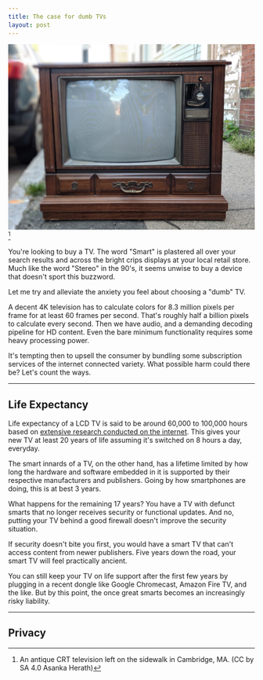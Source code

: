 ```yaml
---
title: The case for dumb TVs
layout: post
---
```


![](/assets/images/dumb-tv.jpg)[^1]

[^1]: An antique CRT television left on the sidewalk in Cambridge, MA. (CC by SA
      4.0 Asanka Herath)

You're looking to buy a TV. The word "Smart" is plastered all over your search
results and across the bright crips displays at your local retail store. Much
like the word "Stereo" in the 90's, it seems unwise to buy a device that doesn't
sport this buzzword.

Let me try and alleviate the anxiety you feel about choosing a "dumb" TV.

A decent 4K television has to calculate colors for 8.3 million pixels per frame
for at least 60 frames per second. That's roughly half a billion pixels to
calculate every second. Then we have audio, and a demanding decoding pipeline
for HD content. Even the bare minimum functionality requires some heavy
processing power.

It's tempting then to upsell the consumer by bundling some subscription services
of the internet connected variety. What possible harm could there be? Let's
count the ways.

***

## Life Expectancy

Life expectancy of a LCD TV is said to be around 60,000 to 100,000 hours based
on [extensive research conducted on the internet][rs]. This gives your new TV at least
20 years of life assuming it's switched on 8 hours a day, everyday.

The smart innards of a TV, on the other hand, has a lifetime limited by how long
the hardware and software embedded in it is supported by their respective
manufacturers and publishers. Going by how smartphones are doing, this is at
best 3 years.

[rs]: https://www.google.com/search?q=how+long+does+a+LCD+tv+last

What happens for the remaining 17 years? You have a TV with defunct smarts that
no longer receives security or functional updates. And no, putting your TV
behind a good firewall doesn't improve the security situation.

If security doesn't bite you first, you would have a smart TV that can't access
content from newer publishers. Five years down the road, your smart TV will feel
practically ancient.

You can still keep your TV on life support after the first few years by plugging
in a recent dongle like Google Chromecast, Amazon Fire TV, and the like. But by
this point, the once great smarts becomes an increasingly risky liability.

***

## Privacy


